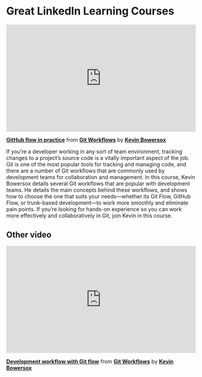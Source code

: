 <script src="https://unpkg.com/launchdarkly-js-client-sdk@2.18.1/dist/ldclient.min.js"></script>

<h1>Great LinkedIn Learning Courses</h1>

<div style="position:relative;height:0;padding-bottom:56.25%"><iframe width="640" height="360" src="https://www.linkedin.com/learning/embed/git-workflows/github-flow-in-practice?autoplay=false&claim=AQEHxHJdfU-xDgAAAYtsbI1oy4KOMFT0FZkpCq15TXJT-_jniIMjAcK9amq0RCTTX1orCsVrH3lk68ch6mE8GSZfmxiB1Ehwjse_W0Bn0CARdPKfYfFl25U2ToPlWKPEqCOVALLLpMlDsa0nT1ZqtjiC8QHWUj3cPzjeBt28N0_Ey7mZQvw45Z69G9xlVDMzX5wT1KmnoCn1wCmPLkAoY--A5-0W-d2Bfp1gph4cPlCWAG2aUtOjjGcaarpSOVhuMoyYeLIpXIdrchO1eDfzqoybWFmUo37W_ol9j4JhfDHHU7PWt-a2f7SFPMrmWjaMWZw6qc590ybnmlIjSOVMhSNNgY_UNXbWy62Iz8DwcQeB5SPIDAceMdtYVx0KqfELoubj-po03Op6TpTvKuW33hmk6yiNZqACqhpijXD7YJ0fKufTRBPzTFVyuokavQ-VD6fS_2VbYqt8LevqzeiL_15CdPiAi9nQk6Iqb5-bnD1VZnRb7ZMTBCscj8N2n1eLhdTmrgZZiKTJYxx6JfvN_AkMz6QX_1WMaTtreK4NyypS8O7AmQgdhp4zPfrMda6l4sp5zv6zOuQLf2fWV_nbZ_6conY7_csuXyJSVJp82KRCKzWRai8rleg0py_YUVCYHb65KcFv5N1nsimB08CX2PlIGSlZFlVjm325ocDS2GZMOTrMBALlNjtT05VoDTpq3KW8UZtF3BeVetNR8qyPGXHIJskONqovkbAuLF2gpqFQXfVD7kYXIG3vMTyDDU7Yv5WzcTSwKn2xoPZZZdhZFz9hM7KW0nfq11f5SfJZlYK4U88b31IRk3ZgxQHi655gH9una9SpL5YSIHVkB4guwXg5MSVNFVw9tTv0x-RL5ly9ry4T-kIdCaYk4EO0kWwV-UxxZ_EL7UhD5Dkt-vs4-1cTw5VJBNTXcV9E1eY3t5vq4A_YdCgKnL1bRbl1qEQ_C3BBlVckFrPj1bgITPHlr5VGiW_TP4n-Cqp3h0RJpUV8Wz97sd-uzvMP4IV_KPEkrsD_mPvLpY1xCUErRYVJglbzDF32y_5OzCUX5xwX3f7t4E5HMRrVqn-FhFGdEo8kqOcFyYl4_rD8cDT8j9lydIzBuEVqgXxHZdA3qlUraW88HM5BXGnRo8mFdEHIZqiQmI0aE02jr0x1EDmmW94RFnRR4CmT4o1701LmCE9zOX-rmmmk8Yf7Nz6q7hzT7dc8RpRi5Nd2nQr32oadkWKQwIWfybo" mozallowfullscreen="true" webkitallowfullscreen="true" allowfullscreen="true" frameborder="0" style="position:absolute;width:100%;height:100%;left:0"></iframe></div><p><strong><a href="https://www.linkedin.com/learning/git-workflows/github-flow-in-practice?trk=embed_lil">GitHub flow in practice</a></strong> from <strong><a href="https://www.linkedin.com/learning/git-workflows?trk=embed_lil">Git Workflows</a></strong> by <strong><a href="https://www.linkedin.com/learning/instructors/kevin-bowersox?trk=embed_lil">Kevin Bowersox</a></strong></p>

If you’re a developer working in any sort of team environment, tracking changes to a project’s source code is a vitally important aspect of the job. Git is one of the most popular tools for tracking and managing code, and there are a number of Git workflows that are commonly used by development teams for collaboration and management. In this course, Kevin Bowersox details several Git workflows that are popular with development teams. He details the main concepts behind these workflows, and shows how to choose the one that suits your needs—whether its Git Flow, GitHub Flow, or trunk-based development—to work more smoothly and eliminate pain points. If you’re looking for hands-on experience so you can work more effectively and collaboratively in Git, join Kevin in this course.

<h2>Other video</h2>
<div style="position:relative;height:0;padding-bottom:56.25%"><iframe width="640" height="360" src="https://www.linkedin.com/learning/embed/git-workflows/development-workflow-with-git-flow?autoplay=false&claim=AQFwNq7xHF9ooAAAAYtsUAinRVffM74CjpGabv1ag_4Kfabng1-3itvofp6nXuSmhLYvq7HM8LbcRqW5pefkXBorPnDL9PDp3matA_3IR7px2ik3hf-8H5_RvPlY0P064im95sZoNpYgqh5ymzRaarnxREdi8Ur1OYYl_7hAiTMMPZd99sNAjRTAHqAoEjRJy3QFknFpyWOwn5lvyF_XsJpganuHKDx11NxYA-JgRZUGUNoguCd_WuMYeSsdCALUJOCYv7FfIt8QaFxM_W29YHNBLyw_UqlSt8zOo2fvOEyeh_1g7x928TzAJaPgZU4jxQ8Z7IHJ96yxD1AOGojmnFsZ2oN2U8VKRe-Vh6Micj6FzIu5siSVfJ_1OI9KmHIa7Lkzu5xM8uUeVKGLg5-C3dR43EcS-zc7_hr0ASchLcHYtCzKOY1bpX63cAQbpSoNFilKw0aE00EZittHacA0xg7aqnPty0718kKAxXOjDdJKainvtx0qw6RXuOVj3FdFMmt41ktV8HuWWJ4JCa4KoiaoMkB9nCsKNULHypMSyQavUv8YlZFD1h4dz8YtSQn4yP1wpKg39wpXhiH2L6AwfJdznSCPmrQgXOBvvETRADXdK3hHkRUosgRtyQGSwS1JJjBsVHRRQZ0qdW_fAySLtMtHhdCJZBWwWkES5kRnRS0tWaeo0uJ-j_h-Es8jqy6ZCTqZzMVJUqxMBMdYZ8U0GhTubfaP5cxeKZxCevA6cfKAb6NIMPS3pac9VvgPcwRs8di6iKz2Vt-KNIb7klTNk1zowrxbiYRbuUzQoZqLhzHYAMuAxrD9F-_n9fBPijoop7vOfuaug08Ahgi9u0Hlqv1l36sthmA3vLvxRUYmSpymCS4U3lquTZfv_6LkUJR7kzN7CqA9-0M-qqZlF1jMSs5kWjdjmKxuDEG6SW4lWa5AahSk8PbPWCS_SLOsOqI_1JG1sE72Vb2S5HmvhxDkd0QNnw3rklx5gvxQotAJPrz-n9G25n4uhkyQwnPz8CTPPzbpMZ_RP-YN3EEnPAwOJAbhxJiKODXFxXCg0ArjeIveM7_iKq9taKsvT_EVqI59P_CdwJSqaX6qnvyzWU-CHmHGlAtco3fkwYMzbevdz8n8zKYOhUtQJOqgG_UNGLDRbHKMHMoNmCqcpYIOj-xR48p_rzgjEvXrSA7b-UQ_nW88RvpG34F3zDtsqnQb3utLu29HRI2_m0rrFE5AlCpFiOfo69E" mozallowfullscreen="true" webkitallowfullscreen="true" allowfullscreen="true" frameborder="0" style="position:absolute;width:100%;height:100%;left:0"></iframe></div><p><strong><a href="https://www.linkedin.com/learning/git-workflows/development-workflow-with-git-flow?trk=embed_lil">Development workflow with Git flow</a></strong> from <strong><a href="https://www.linkedin.com/learning/git-workflows?trk=embed_lil">Git Workflows</a></strong> by <strong><a href="https://www.linkedin.com/learning/instructors/kevin-bowersox?trk=embed_lil">Kevin Bowersox</a></strong></p>


<div id="preview" style="display:none">

<div style="position:relative;height:0;padding-bottom:56.25%"><iframe width="640" height="360" src="https://www.linkedin.com/learning/embed/git-workflows/hotfixes?autoplay=false&claim=AQHaxgbeTdkX6gAAAYtsXdSnRjeE1xhkvDHW1ptWuSsIDXM_lrQtf0k_NERzltaZnEGlKtWvO6TA1J9FDXxyBFwp5vI34NKNV8jPb00j9gHtDZhp3BxEqi7XpRyejJTpk7K9I0UzuAQeeAEMtO66H3E3qWZWThUoY9PbHR_AEqiOo8FJcX7Oq5kKId08giLGXv6qkUB4DwqCi0iEE2aMSURef88fKrazBEfUK-uQtz34vZpxi1JGUYelsxqp_v7pvOTfSTsEQGkKCR9BrcpdYDeRpYMVsmLILQAtDlbfG7DWJeYPd2OGo6vrRjc5CiQryBtCDihKp-g1BYLi7HPNrTZ5X-RoyrVKICykyPYe5BwnQA8itAJHqsrZJ6CSSkEnfSz25IWh607TvICwlHNf7PykX5fpeaKzAeSVxlbdx_nlS-vbKsGhOpL_3vfU0_aAg9BkvE9ib0VM0a79dloSooFyikzJ35qJ5lw77YmlF8ZEQSbpYfNoVRK1wzGtkTck3uDw4v_tQeumQAWXpXKeeLz6F3VWhu5SFsnWw02G5KijiOlwsNsnIbf0h2UrgPifcFDAJMDTDGEDcAbTBPoit0vWas4UKcR07ziqvMGpYaW_uOkFuTBdC_b0g8hs9HbrRrE42IB9_3EqlY4B4E1zviJDDQo9rsmZIQsHvDplsQqjrsYQ_SYMXvlwCKhX_oMupqiQhFGvyInjMCrHihv15ZABqapBlVZlN7xNyyhAZBdApB5_txssGpt2aL8VLqbglILxjLmfHfeJRHKFi9B4AFeeMdD8bAv7EMZWdaC1F24Dx4cH9amiC6GHAC1KYy-tTXrwU2BIaZrdnvPMQtmwprI1VpfGE6pTgj-ajJYXF88RsdXmzhsPHvjmDXX4M9R0rlZ_8bO7lZ9V_PPcEASjaZ5Nd0dq9J_c4c21Kux_00S20iVI7td1Cq7eqU_qnnl_FWPxMdxtt4rLvUvR5pwTyfBgeIHzCyVsHAUomAuoYVAoR6-FgR93jUrEial980N3HG6k7smxs9AwtmDTwCPNWbsrWqADv4SFANAHI5_2UvmpK07l8AEmpaTIUogDe_UFDZWp0j7wFbD2tMXx6_nKV4HzxP0dkqUvsGiMTgodjmef7LDYN_wJz8HUjLXfKIDBPNC8HdreSW-AGQCjIZgqRwpJOpgPytdyNvzCWl9qKvWLTrE2JyPXs8EijqjmoyCgDwkcElEN_Ov76Mn6y-qKPnvfJJo" mozallowfullscreen="true" webkitallowfullscreen="true" allowfullscreen="true" frameborder="0" style="position:absolute;width:100%;height:100%;left:0"></iframe></div><p><strong><a href="https://www.linkedin.com/learning/git-workflows/hotfixes?trk=embed_lil">Hotfixes</a></strong> from <strong><a href="https://www.linkedin.com/learning/git-workflows?trk=embed_lil">Git Workflows</a></strong> by <strong><a href="https://www.linkedin.com/learning/instructors/kevin-bowersox?trk=embed_lil">Kevin Bowersox</a></strong></p>
</div>

<script>
    var clientId = "653a933ebcc91c12a064f68e";
    var flagName = "course-preview";
    var user = { anonymous: true };
    var ldclient = LDClient.initialize(clientId, user);

    ldclient.on('ready', function() {
        ldclient.variation(flagName, false, function(err, showFeature) {
            if (showFeature) {
                document.getElementById("preview").style.display = "block";
            }
        });
    });

    ldclient.on("change:" + flagName, function() {
        ldclient.variation(flagName, false, function(err, showFeature) {
            if (showFeature) {
                document.getElementById("preview").style.display = "block";
            } else {
                document.getElementById("preview").style.display = "none";
            }
        });
    });
</script>
